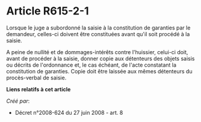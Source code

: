 # Article R615-2-1

Lorsque le juge a subordonné la saisie à la constitution de garanties par le demandeur, celles-ci doivent être constituées
avant qu'il soit procédé à la saisie. 

A peine de nullité et de dommages-intérêts contre l'huissier, celui-ci doit, avant de procéder à la saisie, donner copie aux
détenteurs des objets saisis ou décrits de l'ordonnance et, le cas échéant, de l'acte constatant la constitution de
garanties. Copie doit être laissée aux mêmes détenteurs du procès-verbal de saisie.

**Liens relatifs à cet article**

_Créé par_:

  - Décret n°2008-624 du 27 juin 2008 - art. 8
